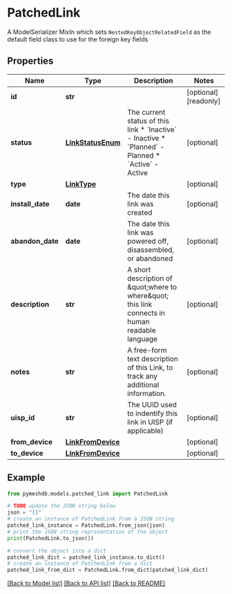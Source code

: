 # PatchedLink

A  ModelSerializer MixIn which sets `NestedKeyObjectRelatedField` as the default field class to use for the foreign key fields

## Properties

Name | Type | Description | Notes
------------ | ------------- | ------------- | -------------
**id** | **str** |  | [optional] [readonly] 
**status** | [**LinkStatusEnum**](LinkStatusEnum.md) | The current status of this link  * &#x60;Inactive&#x60; - Inactive * &#x60;Planned&#x60; - Planned * &#x60;Active&#x60; - Active | [optional] 
**type** | [**LinkType**](LinkType.md) |  | [optional] 
**install_date** | **date** | The date this link was created | [optional] 
**abandon_date** | **date** | The date this link was powered off, disassembled, or abandoned | [optional] 
**description** | **str** | A short description of \&quot;where to where\&quot; this link connects in human readable language | [optional] 
**notes** | **str** | A free-form text description of this Link, to track any additional information. | [optional] 
**uisp_id** | **str** | The UUID used to indentify this link in UISP (if applicable) | [optional] 
**from_device** | [**LinkFromDevice**](LinkFromDevice.md) |  | [optional] 
**to_device** | [**LinkFromDevice**](LinkFromDevice.md) |  | [optional] 

## Example

```python
from pymeshdb.models.patched_link import PatchedLink

# TODO update the JSON string below
json = "{}"
# create an instance of PatchedLink from a JSON string
patched_link_instance = PatchedLink.from_json(json)
# print the JSON string representation of the object
print(PatchedLink.to_json())

# convert the object into a dict
patched_link_dict = patched_link_instance.to_dict()
# create an instance of PatchedLink from a dict
patched_link_from_dict = PatchedLink.from_dict(patched_link_dict)
```
[[Back to Model list]](../README.md#documentation-for-models) [[Back to API list]](../README.md#documentation-for-api-endpoints) [[Back to README]](../README.md)



